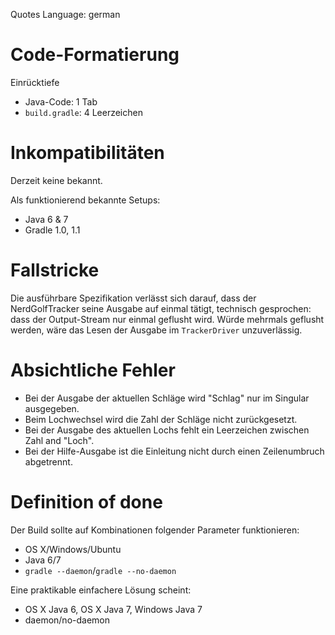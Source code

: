 Quotes Language: german


# Code-Formatierung

Einrücktiefe

* Java-Code: 1 Tab
* `build.gradle`: 4 Leerzeichen


# Inkompatibilitäten

Derzeit keine bekannt.

Als funktionierend bekannte Setups:

* Java 6 & 7
* Gradle 1.0, 1.1


# Fallstricke

Die ausführbare Spezifikation verlässt sich darauf, dass der NerdGolfTracker seine Ausgabe auf einmal tätigt, technisch gesprochen: dass der Output-Stream nur einmal geflusht wird. Würde mehrmals geflusht werden, wäre das Lesen der Ausgabe im `TrackerDriver` unzuverlässig.


# Absichtliche Fehler

* Bei der Ausgabe der aktuellen Schläge wird "Schlag" nur im Singular ausgegeben.
* Beim Lochwechsel wird die Zahl der Schläge nicht zurückgesetzt.
* Bei der Ausgabe des aktuellen Lochs fehlt ein Leerzeichen zwischen Zahl and "Loch".
* Bei der Hilfe-Ausgabe ist die Einleitung nicht durch einen Zeilenumbruch abgetrennt.


# Definition of done

Der Build sollte auf Kombinationen folgender Parameter funktionieren:

* OS X/Windows/Ubuntu
* Java 6/7
* `gradle --daemon`/`gradle --no-daemon`
    
Eine praktikable einfachere Lösung scheint:

* OS X Java 6, OS X Java 7, Windows Java 7
* daemon/no-daemon
